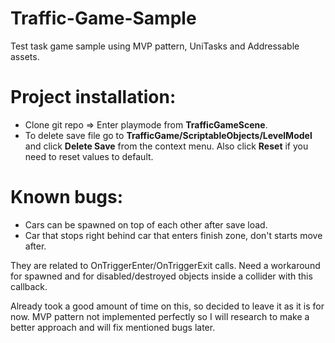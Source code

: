 # Traffic-Game-Sample
Test task game sample using MVP pattern, UniTasks and Addressable assets.

# Project installation:
- Clone git repo => Enter playmode from **TrafficGameScene**.
- To delete save file go to **TrafficGame/ScriptableObjects/LevelModel** and click **Delete Save** from the context menu. Also click **Reset** if you need to reset values to default.

# Known bugs:
- Cars can be spawned on top of each other after save load.
- Car that stops right behind car that enters finish zone, don't starts move after.

They are related to OnTriggerEnter/OnTriggerExit calls. Need a workaround for spawned and for disabled/destroyed objects inside a collider with this callback.

Already took a good amount of time on this, so decided to leave it as it is for now. 
MVP pattern not implemented perfectly so I will research to make a better approach and
will fix mentioned bugs later.
